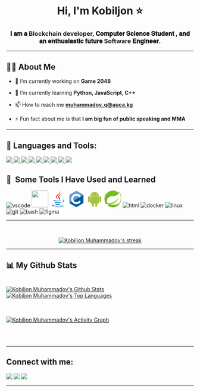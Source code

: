 <h1 align="center">Hi, I'm Kobiljon ⭐</h1>
<h3 align="center">𝐈 𝐚𝐦 𝐚 Blockchain developer, 𝐂𝐨𝐦𝐩𝐮𝐭𝐞𝐫 𝐒𝐜𝐢𝐞𝐧𝐜𝐞 𝐒𝐭𝐮𝐝𝐞𝐧𝐭 , 𝐚𝐧𝐝 𝐚𝐧 𝐞𝐧𝐭𝐡𝐮𝐬𝐢𝐚𝐬𝐭𝐢𝐜 𝐟𝐮𝐭𝐮𝐫𝐞 Software 𝐄𝐧𝐠𝐢𝐧𝐞𝐞𝐫. </h3>

---

## 🙋‍♂️ About Me

- 🔭 I’m currently working on **Game 2048**

- 🌱 I’m currently learning **Python, JavaScript, C++**

- 📫 How to reach me **muhammadov_q@auca.kg**

- ⚡ Fun fact about me is that **I am big fun of public speaking and MMA**

---

## 🚀 Languages and Tools:

<p align="left"> 
       <a href="https://reactjs.org/" target="_blank"> <img src="https://img.icons8.com/color/48/000000/react-native.png"/> </a>
     <a href="https://developer.mozilla.org/en-US/docs/Web/JavaScript" target="_blank"> <img src="https://img.icons8.com/color/48/000000/javascript.png"/> </a> 
    <a href="https://www.w3.org/html/" target="_blank"> <img src="https://img.icons8.com/color/48/000000/html-5.png"/> </a> 
       <a href="https://www.w3schools.com/css/" target="_blank"> <img src="https://img.icons8.com/color/48/000000/css3.png"/> </a>
    <a href="https://getbootstrap.com" target="_blank"> <img src="https://img.icons8.com/color/48/000000/bootstrap.png"/> </a> 
    <a href="https://www.python.org" target="_blank"> <img src="https://img.icons8.com/color/48/000000/python.png"/> </a> 
        <a href="https://firebase.google.com/" target="_blank"> <img src="https://img.icons8.com/color/48/000000/firebase.png"/> </a> 
       <a href="https://redux.js.org/" target="_blank"> <img src="https://img.icons8.com/color/48/000000/redux.png"/> </a> 
        <a href="https://git-scm.com/" target="_blank"> <img src="https://img.icons8.com/color/48/000000/git.png"/> </a> 
 </p>
 
 <h2> 🚀 &nbsp;Some Tools I Have Used and Learned</h2>
<p align="left">
<img src="https://cdn.jsdelivr.net/gh/devicons/devicon/icons/vscode/vscode-original.svg" alt="vscode" width="45" height="45"/>
<img src="https://cdn.jsdelivr.net/gh/devicons/devicon/icons/cplusplus/cplusplus-original.svg" width="45" height="45"/>
<img src="https://github.com/devicons/devicon/blob/v2.15.1/icons/java/java-original.svg" width="45" height="45"/>
<img src="https://github.com/devicons/devicon/blob/v2.15.1/icons/c/c-original.svg" width="45" height="45"/>
<img src="https://github.com/devicons/devicon/blob/v2.15.1/icons/android/android-original.svg" width="45" height="45"/>
<img src="https://github.com/devicons/devicon/blob/v2.15.1/icons/spring/spring-original.svg" width="45" height="45"/>
<img src="https://cdn.jsdelivr.net/gh/devicons/devicon/icons/html5/html5-original.svg" alt="html" width="45" height="45"/>
<img src="https://cdn.jsdelivr.net/gh/devicons/devicon/icons/docker/docker-original.svg" alt="docker" width="45" height="45"/>
<img src="https://cdn.jsdelivr.net/gh/devicons/devicon/icons/linux/linux-original.svg" alt="linux" width="45" height="45"/>       
<img src="https://cdn.jsdelivr.net/gh/devicons/devicon/icons/git/git-original.svg" alt="git" width="45" height="45"/>
<img src="https://cdn.jsdelivr.net/gh/devicons/devicon/icons/bash/bash-original.svg" alt="bash" width="45" height="45"/>
<img src="https://cdn.jsdelivr.net/gh/devicons/devicon/icons/figma/figma-original.svg" alt="figma" width="45" height="45"/>   
</p>


---

<br/>

<p align="center">
    <a href="https://github.com/muhammadov-q/github-readme-streak-stats">
        <img title="🔥 Get streak stats for your profile at git.io/streak-stats" alt="Kobiljon Muhammadov's streak" src="https://github-readme-streak-stats.herokuapp.com/?user=muhammadov-q&theme=black-ice&hide_border=true&stroke=0000&background=060A0CD0"/>
    </a>
</p>

---

## 📊 My Github Stats

  <br/>
    <a href="https://github.com/muhammadov-q/github-readme-stats"><img alt="Kobiljon Muhammadov's Github Stats" src="https://github-readme-stats.vercel.app/api?username=muhammadov-q&show_icons=true&count_private=true&theme=react&hide_border=true&bg_color=0D1117" /></a>
  <a href="https://github.com/muhammadov-q/github-readme-stats"><img alt="Kobiljon Muhammadov's Top Languages" src="https://github-readme-stats.vercel.app/api/top-langs/?username=muhammadov-q&langs_count=8&count_private=true&layout=compact&theme=react&hide_border=true&bg_color=0D1117" /></a>
  <br/>

<br/>
<br/>

<a href="https://github.com/muhammadov-q"><img alt="Kobiljon Muhammadov's Activity Graph" src="https://activity-graph.herokuapp.com/graph?username=muhammadov-q&bg_color=0D1117&color=5BCDEC&line=5BCDEC&point=FFFFFF&hide_border=true" /> </a>

<br/>
<br/>

---

## Connect with me:

<p align="left">

<a href = "https://www.linkedin.com/in/kobiljon-muhammadov-3b756321b/"><img src="https://img.icons8.com/fluent/48/000000/linkedin.png"/></a>
<a href = "https://twitter.com/home"><img src="https://img.icons8.com/fluent/48/000000/twitter.png"/></a>
<a href = "https://www.youtube.com/channel/UC2fDLi206yClpHnA7kOsu-w"><img src="https://img.icons8.com/color/48/000000/youtube-play.png"/></a>

</p>

---
